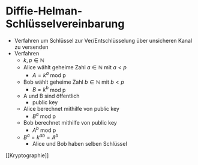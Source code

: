 # Diffie-Helman-Schlüsselvereinbarung
+ Verfahren um Schlüssel zur Ver/Entschlüsselung über unsicheren Kanal zu versenden
+ Verfahren
	+ $k,p∈ℕ$
	+ Alice wählt geheime Zahl $a∈ℕ$ mit $a<p$
		+ $A=k^a$ mod p
	+ Bob wählt geheime Zahl $b∈ℕ$ mit $b<p$
		+ $B=k^b$ mod p
	+ A und B sind öffentlich
		+ public key
	+ Alice berechnet mithilfe von public key
		+ $B^a$ mod p
	+ Bob berechnet mithilfe von public key
		+ $A^b$ mod p
	+ $B^a=k^{ab}=A^b$
		+ Alice und Bob haben selben Schlüssel

[[Kryptographie]]